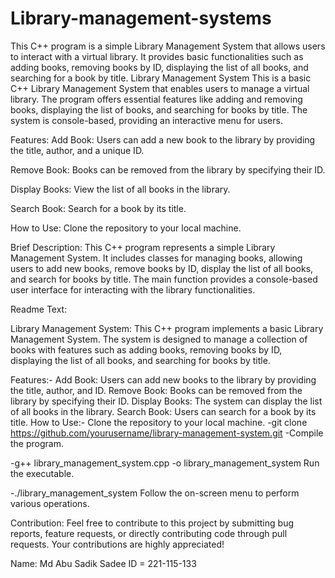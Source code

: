 # Library-management-systems
This C++ program is a simple Library Management System that allows users to interact with a virtual library. It provides basic functionalities such as adding books, removing books by ID, displaying the list of all books, and searching for a book by title. 
Library Management System
This is a basic C++ Library Management System that enables users to manage a virtual library. The program offers essential features like adding and removing books, displaying the list of books, and searching for books by title. The system is console-based, providing an interactive menu for users.

Features:
Add Book: Users can add a new book to the library by providing the title, author, and a unique ID.

Remove Book: Books can be removed from the library by specifying their ID.

Display Books: View the list of all books in the library.

Search Book: Search for a book by its title.

How to Use:
Clone the repository to your local machine.


Brief Description:
This C++ program represents a simple Library Management System. It includes classes for managing books, allowing users to add new books, remove books by ID, display the list of all books, and search for books by title. The main function provides a console-based user interface for interacting with the library functionalities.

Readme Text:

Library Management System:
This C++ program implements a basic Library Management System. The system is designed to manage a collection of books with features such as adding books, removing books by ID, displaying the list of all books, and searching for books by title.

Features:-
Add Book: Users can add new books to the library by providing the title, author, and ID.
Remove Book: Books can be removed from the library by specifying their ID.
Display Books: The system can display the list of all books in the library.
Search Book: Users can search for a book by its title.
How to Use:-
Clone the repository to your local machine.
-git clone https://github.com/yourusername/library-management-system.git
-Compile the program.

-g++ library_management_system.cpp -o library_management_system
Run the executable.

-./library_management_system
Follow the on-screen menu to perform various operations.

Contribution:
Feel free to contribute to this project by submitting bug reports, feature requests, or directly contributing code through pull requests. Your contributions are highly appreciated!

Name:
Md Abu Sadik Sadee
ID = 221-115-133


